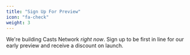 ```yaml
---
title: "Sign Up For Preview"
icon: "fa-check"
weight: 3
---
```

We're building Casts Network *right now*. Sign up to be first in line for our early preview and receive a discount on launch.
